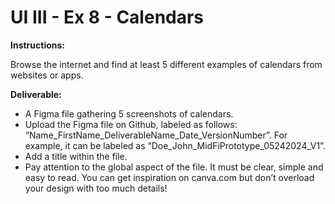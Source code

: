 # UI III - Ex 8 - Calendars

**Instructions:** 

Browse the internet and find at least 5 different examples of calendars from websites or apps. 

**Deliverable:**

- A Figma file gathering 5 screenshots of calendars.
- Upload the Figma file on Github, labeled as follows: “Name_FirstName_DeliverableName_Date_VersionNumber”. For example, it can be labeled as “Doe_John_MidFiPrototype_05242024_V1”.
- Add a title within the file.
- Pay attention to the global aspect of the file. It must be clear, simple and easy to read. You can get inspiration on canva.com but don’t overload your design with too much details!

